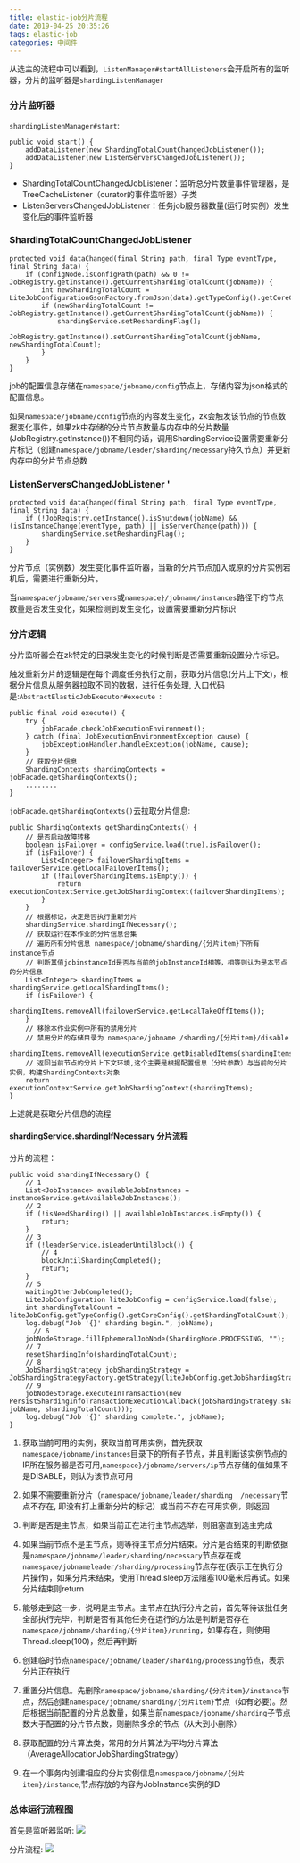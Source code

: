 ```yaml
---
title: elastic-job分片流程
date: 2019-04-25 20:35:26
tags: elastic-job
categories: 中间件
---
```



从选主的流程中可以看到，`ListenManager#startAllListeners`会开启所有的监听器，分片的监听器是`shardingListenManager`

### 分片监听器
`shardingListenManager#start`:
```
public void start() {
    addDataListener(new ShardingTotalCountChangedJobListener());
    addDataListener(new ListenServersChangedJobListener());
}
```
- ShardingTotalCountChangedJobListener：监听总分片数量事件管理器，是TreeCacheListener（curator的事件监听器）子类
- ListenServersChangedJobListener：任务job服务器数量(运行时实例）发生变化后的事件监听器


### ShardingTotalCountChangedJobListener

```
protected void dataChanged(final String path, final Type eventType, final String data) {
    if (configNode.isConfigPath(path) && 0 != JobRegistry.getInstance().getCurrentShardingTotalCount(jobName)) {
        int newShardingTotalCount = LiteJobConfigurationGsonFactory.fromJson(data).getTypeConfig().getCoreConfig().getShardingTotalCount();
        if (newShardingTotalCount != JobRegistry.getInstance().getCurrentShardingTotalCount(jobName)) {
            shardingService.setReshardingFlag();
            JobRegistry.getInstance().setCurrentShardingTotalCount(jobName, newShardingTotalCount);
        }
    }
}
```
job的配置信息存储在`namespace/jobname/config`节点上，存储内容为json格式的配置信息。 

如果`namespace/jobname/config`节点的内容发生变化，zk会触发该节点的节点数据变化事件，如果zk中存储的分片节点数量与内存中的分片数量(JobRegistry.getInstance())不相同的话，调用ShardingService设置需要重新分片标记（创建`namespace/jobname/leader/sharding/necessary`持久节点）并更新内存中的分片节点总数

### ListenServersChangedJobListener '

```
protected void dataChanged(final String path, final Type eventType, final String data) {
    if (!JobRegistry.getInstance().isShutdown(jobName) && (isInstanceChange(eventType, path) || isServerChange(path))) {
        shardingService.setReshardingFlag();
    }
}
```
分片节点（实例数）发生变化事件监听器，当新的分片节点加入或原的分片实例宕机后，需要进行重新分片。 

当`namespace/jobname/servers`或`namespace}/jobname/instances`路径下的节点数量是否发生变化，如果检测到发生变化，设置需要重新分片标识

### 分片逻辑

分片监听器会在zk特定的目录发生变化的时候判断是否需要重新设置分片标记。

触发重新分片的逻辑是在每个调度任务执行之前，获取分片信息(分片上下文)，根据分片信息从服务器拉取不同的数据，进行任务处理, 入口代码是:`AbstractElasticJobExecutor#execute `:
```
public final void execute() {
    try {
        jobFacade.checkJobExecutionEnvironment();
    } catch (final JobExecutionEnvironmentException cause) {
        jobExceptionHandler.handleException(jobName, cause);
    }
    // 获取分片信息
    ShardingContexts shardingContexts = jobFacade.getShardingContexts();
    ........
}
```
`jobFacade.getShardingContexts()`去拉取分片信息:
```
public ShardingContexts getShardingContexts() {
    // 是否启动故障转移
    boolean isFailover = configService.load(true).isFailover();
    if (isFailover) {
        List<Integer> failoverShardingItems = failoverService.getLocalFailoverItems();
        if (!failoverShardingItems.isEmpty()) {
            return executionContextService.getJobShardingContext(failoverShardingItems);
        }
    }
    // 根据标记，决定是否执行重新分片
    shardingService.shardingIfNecessary();
    // 获取运行在本作业的分片信息合集
    // 遍历所有分片信息 namespace/jobname/sharding/{分片item}下所有instance节点
    // 判断其值jobinstanceId是否与当前的jobInstanceId相等，相等则认为是本节点的分片信息
    List<Integer> shardingItems = shardingService.getLocalShardingItems();
    if (isFailover) {
        shardingItems.removeAll(failoverService.getLocalTakeOffItems());
    }
    // 移除本作业实例中所有的禁用分片
    // 禁用分片的存储目录为 namespace/jobname /sharding/{分片item}/disable
    shardingItems.removeAll(executionService.getDisabledItems(shardingItems));
    // 返回当前节点的分片上下文环境,这个主要是根据配置信息（分片参数）与当前的分片实例，构建ShardingContexts对象
    return executionContextService.getJobShardingContext(shardingItems);
}
```
上述就是获取分片信息的流程


#### shardingService.shardingIfNecessary 分片流程
分片的流程：
```
public void shardingIfNecessary() {
    // 1
    List<JobInstance> availableJobInstances = instanceService.getAvailableJobInstances();
    // 2
    if (!isNeedSharding() || availableJobInstances.isEmpty()) {
        return;
    }
    // 3
    if (!leaderService.isLeaderUntilBlock()) {
        // 4
        blockUntilShardingCompleted();
        return;
    }
    // 5
    waitingOtherJobCompleted();
    LiteJobConfiguration liteJobConfig = configService.load(false);
    int shardingTotalCount = liteJobConfig.getTypeConfig().getCoreConfig().getShardingTotalCount();
    log.debug("Job '{}' sharding begin.", jobName);
      // 6
    jobNodeStorage.fillEphemeralJobNode(ShardingNode.PROCESSING, "");
    // 7
    resetShardingInfo(shardingTotalCount);
    // 8
    JobShardingStrategy jobShardingStrategy = JobShardingStrategyFactory.getStrategy(liteJobConfig.getJobShardingStrategyClass());
    // 9
    jobNodeStorage.executeInTransaction(new PersistShardingInfoTransactionExecutionCallback(jobShardingStrategy.sharding(availableJobInstances, jobName, shardingTotalCount)));
    log.debug("Job '{}' sharding complete.", jobName);
}
```
1. 获取当前可用的实例，获取当前可用实例，首先获取` namespace/jobname/instances`目录下的所有子节点，并且判断该实例节点的IP所在服务器是否可用,`namespace}/jobname/servers/ip`节点存储的值如果不是DISABLE，则认为该节点可用

2. 如果不需要重新分片（`namespace/jobname/leader/sharding 
/necessary`节点不存在, 即没有打上重新分片的标记）或当前不存在可用实例，则返回

3. 判断是否是主节点，如果当前正在进行主节点选举，则阻塞直到选主完成

4. 如果当前节点不是主节点，则等待主节点分片结束。分片是否结束的判断依据是`namespace/jobname/leader/sharding/necessary`节点存在或`namespace/jobnameleader/sharding/processing`节点存在(表示正在执行分片操作)，如果分片未结束，使用Thread.sleep方法阻塞100毫米后再试。如果分片结束则return

5. 能够走到这一步，说明是主节点。主节点在执行分片之前，首先等待该批任务全部执行完毕，判断是否有其他任务在运行的方法是判断是否存在`namespace/jobname/sharding/{分片item}/running`，如果存在，则使用Thread.sleep(100)，然后再判断

6. 创建临时节点`namespace/jobname/leader/sharding/processing`节点，表示分片正在执行

7. 重置分片信息。先删除`namespace/jobname/sharding/{分片item}/instance`节点，然后创建`namespace/jobname/sharding/{分片item}`节点（如有必要)。然后根据当前配置的分片总数量，如果当前`namespace/jobname/sharding`子节点数大于配置的分片节点数，则删除多余的节点（从大到小删除）

8. 获取配置的分片算法类，常用的分片算法为平均分片算法（AverageAllocationJobShardingStrategy）

9. 在一个事务内创建相应的分片实例信息`namespace/jobname/{分片item}/instance`,节点存放的内容为JobInstance实例的ID


### 总体运行流程图

首先是监听器监听:
![](/images/sync/listen-sharding.png)

分片流程:
![](/images/sync/elastic-sharding.png)

